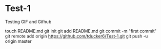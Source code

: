 Test-1
======

Testing GIF and Gifhub

touch README.md
git init
git add README.md
git commit -m "first commit"
git remote add origin https://github.com/tducker6/Test-1.git
git push -u origin master
